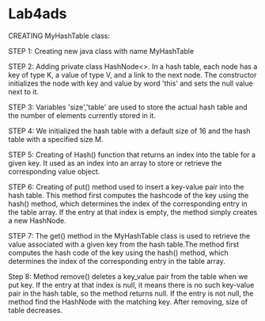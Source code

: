 # Lab4ads
CREATING MyHashTable class:

   STEP 1: Creating new java class with name MyHashTable
   
   STEP 2: Adding private class HashNode<>. In a hash table, each node has a key of type K, a value of type V, and a link to the next node.
   The constructor initializes the node with key and value by word 'this' and sets the null value next to it.
   
   STEP 3: Variables 'size','table' are used to store the actual hash table and the number of elements currently stored in it.
   
   STEP 4: We initialized the hash table with a default size of 16 and the hash table with a specified size M.
   
   STEP 5: Creating of Hash() function that returns an index into the table for a given key. It  used as an index into an array to store or retrieve the corresponding value object.
   
   STEP 6: Creating of put() method used to insert a key-value pair into the hash table. This method first computes the hashcode of the key using the hash() method, which determines the index of the corresponding entry in the table array. If the entry at that index is empty, the method simply creates a new HashNode.
   
   STEP 7: The get() method in the MyHashTable class is used to retrieve the value associated with a given key from the hash table.The method first computes the hash code of the key using the hash() method, which determines the index of the corresponding entry in the table array.
   
   Step 8: Method remove() deletes a key_value pair from the table when we put key. If the entry at that index is null, it means there is no such key-value pair in the hash table, so the method returns null. If the entry is not null, the method find the HashNode with the matching key. After removing, size of table decreases.
   
